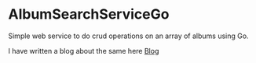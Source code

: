 # AlbumSearchServiceGo

Simple web service to do crud operations on an array of albums using Go.

I have written a blog about the same here [Blog](https://www.abhirampai.com/developing_a_simple_web_service_api_using_go)
